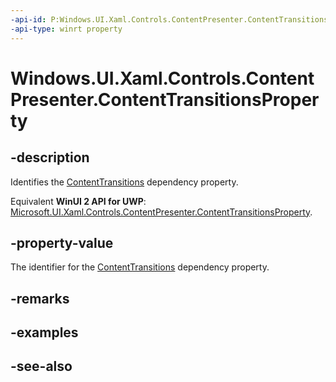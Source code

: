 ```yaml
---
-api-id: P:Windows.UI.Xaml.Controls.ContentPresenter.ContentTransitionsProperty
-api-type: winrt property
---
```


<!-- Property syntax
public Windows.UI.Xaml.DependencyProperty ContentTransitionsProperty { get; }
-->

# Windows.UI.Xaml.Controls.ContentPresenter.ContentTransitionsProperty

## -description
Identifies the [ContentTransitions](contentpresenter_contenttransitions.md) dependency property.

Equivalent **WinUI 2 API for UWP**: [Microsoft.UI.Xaml.Controls.ContentPresenter.ContentTransitionsProperty](/windows/winui/api/microsoft.ui.xaml.controls.contentpresenter.contenttransitionsproperty).

## -property-value
The identifier for the [ContentTransitions](contentpresenter_contenttransitions.md) dependency property.

## -remarks

## -examples

## -see-also
